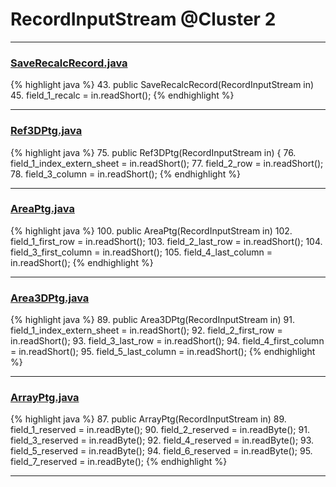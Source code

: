 # RecordInputStream @Cluster 2

***

### [SaveRecalcRecord.java](https://searchcode.com/codesearch/view/88639700/)
{% highlight java %}
43. public SaveRecalcRecord(RecordInputStream in)
45.     field_1_recalc = in.readShort();
{% endhighlight %}

***

### [Ref3DPtg.java](https://searchcode.com/codesearch/view/15642577/)
{% highlight java %}
75. public Ref3DPtg(RecordInputStream in) {
76.     field_1_index_extern_sheet = in.readShort();
77.     field_2_row          = in.readShort();
78.     field_3_column        = in.readShort();
{% endhighlight %}

***

### [AreaPtg.java](https://searchcode.com/codesearch/view/15642562/)
{% highlight java %}
100. public AreaPtg(RecordInputStream in)
102.     field_1_first_row    = in.readShort();
103.     field_2_last_row     = in.readShort();
104.     field_3_first_column = in.readShort();
105.     field_4_last_column  = in.readShort();
{% endhighlight %}

***

### [Area3DPtg.java](https://searchcode.com/codesearch/view/15642563/)
{% highlight java %}
89. public Area3DPtg(RecordInputStream in)
91.   field_1_index_extern_sheet = in.readShort();
92.   field_2_first_row = in.readShort();
93.   field_3_last_row = in.readShort();
94.   field_4_first_column = in.readShort();
95.   field_5_last_column = in.readShort();
{% endhighlight %}

***

### [ArrayPtg.java](https://searchcode.com/codesearch/view/15642537/)
{% highlight java %}
87. public ArrayPtg(RecordInputStream in)
89.   field_1_reserved = in.readByte();
90.   field_2_reserved = in.readByte();
91.   field_3_reserved = in.readByte();
92.   field_4_reserved = in.readByte();
93.   field_5_reserved = in.readByte();
94.   field_6_reserved = in.readByte();
95.   field_7_reserved = in.readByte();
{% endhighlight %}

***

